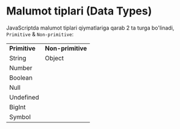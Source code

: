 # Malumot tiplari (Data Types)

JavaScriptda malumot tiplari qiymatlariga qarab 2 ta turga bo'linadi, `Primitive` & `Non-primitive`:

|               |                   |
| ------------- | ----------------- |
| **Primitive** | **Non-primitive** |
| String        | Object            |
| Number        |                   |
| Boolean       |                   |
| Null          |                   |
| Undefined     |                   |
| BigInt        |                   |
| Symbol        |                   |
